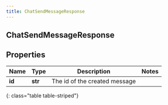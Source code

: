 ```yaml
---
title: ChatSendMessageResponse
---
```

## ChatSendMessageResponse

## Properties

|Name | Type | Description | Notes|
|------------ | ------------- | ------------- | -------------|
| **id** | **str** | The id of the created message | |
{: class="table table-striped"}


